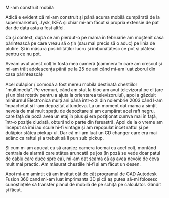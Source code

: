 Mi-am construit mobilă

Adică e evident că mi-am construit și până acuma mobilă cumpărată de la supermarketuri, Jysk, IKEA și chiar mi-am făcut și propria extensie de pat dar de data asta a fost altfel.

Ca și context, după ce am pierdut-o pe mama în februarie am moștenit casa părintească pe care vreau să o țin (sau mai precis să o aduc) pe linia de plutire. Și în măsura posibilităților lucru și îmbunătățesc ce pot și plătesc pentru ce nu pot.

Aveam avut acest colț în fosta mea cameră (cammera în care am crescut și mi-am trăit adolescența până pe la 25 de ani când mi-am luat zborul din casa părintească)



Acel dulăpior / comodă a fost mereu mobila destinată chestiilor "multimedia". Pe vremuri, când am stat la bloc am avut televizorul pe el (are și un blat rotativ pentru a ajuta la orientarea televizorului), apoi a găzduit miniturnul Electronica mulți ani până într-o zi din noiembrie 2003 când l-am împachetat și l-am depozitat altundeva. La un moment dat mama a simțit nevoia de mai mult spațiu de depozitare și am cumpărat acel raft negru, care față de poză avea un etaj în plus și era poziționat cumva mai în față, într-o poziție ciudată, obturând o parte din fereastră. Apoi de la o vreme am început să îmi iau scule hi-fi vintage și am repopulat încet raftul și pe dulăpior stătea pickup-ul. Dar că mi-am luat un CD changer care era mai adânc ca raftul și a trebuit să îl pun sub pickup.

Și cum m-am apucat eu să aranjez camera tocmai cu acel colț, montând centrala de alarmă care stâtea aruncată pe jos (în poză se vede doar patul de cablu care duce spre ea), mi-am dat seama că aș avea nevoie de ceva mult mai practic. Am măsurat chestiile hi-fi și am făcut un desen.



Apoi mi-am amintit că am învățat cât de cât programul de CAD Autodesk Fusion 360 cand mi-am luat imprimanta 3D și că aș putea să-mi folosesc cunoștințele să transfer planul de mobilă de pe schiță pe calculator. Gândit și făcut.



